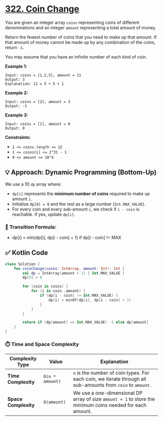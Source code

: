 # [322. Coin Change](https://leetcode.com/problems/coin-change/description/?envType=study-plan-v2&envId=top-interview-150)

You are given an integer array <code>coins</code> representing coins of different denominations and an integer <code>amount</code> representing a total amount of money.

Return the fewest number of coins that you need to make up that amount. If that amount of money cannot be made up by any combination of the coins, return <code>-1</code>.

You may assume that you have an infinite number of each kind of coin.

**Example 1:** 

```
Input: coins = [1,2,5], amount = 11
Output: 3
Explanation: 11 = 5 + 5 + 1
```

**Example 2:** 

```
Input: coins = [2], amount = 3
Output: -1
```

**Example 3:** 

```
Input: coins = [1], amount = 0
Output: 0
```

**Constraints:** 

- <code>1 <= coins.length <= 12</code>
- <code>1 <= coins[i] <= 2^31 - 1</code>
- <code>0 <= amount <= 10^4</code>

## 💡 Approach: Dynamic Programming (Bottom-Up)

We use a 1D `dp` array where:

- `dp[i]` represents the **minimum number of coins** required to make up amount `i`.
- Initialize `dp[0] = 0` and the rest as a large number (`Int.MAX_VALUE`).
- For every coin and every sub-amount `i`, we check if `i - coin` is reachable. If yes, update `dp[i]`.

### 🧠 Transition Formula:

- dp[i] = min(dp[i], dp[i - coin] + 1) if dp[i - coin] != MAX

## ✅ Kotlin Code

```kotlin
class Solution {
    fun coinChange(coins: IntArray, amount: Int): Int {
        val dp = IntArray(amount + 1) { Int.MAX_VALUE }
        dp[0] = 0

        for (coin in coins) {
            for (i in coin..amount) {
                if (dp[i - coin] != Int.MAX_VALUE) {
                    dp[i] = minOf(dp[i], dp[i - coin] + 1)
                }
            }
        }

        return if (dp[amount] == Int.MAX_VALUE) -1 else dp[amount]
    }
}
```

### ⏱️ Time and Space Complexity

| Complexity Type     | Value             | Explanation |
|---------------------|-------------------|-------------|
| **Time Complexity** | `O(n * amount)`   | `n` is the number of coin types. For each coin, we iterate through all sub-amounts from `coin` to `amount`. |
| **Space Complexity**| `O(amount)`       | We use a one-dimensional DP array of size `amount + 1` to store the minimum coins needed for each amount. |
